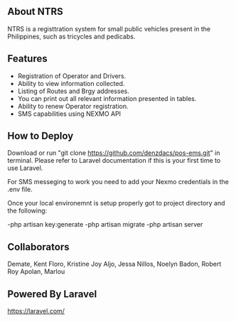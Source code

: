 ## About NTRS

NTRS is a registtration system for small public vehicles present in the Philippines, such as tricycles and pedicabs. 

## Features
- Registration of Operator and Drivers.
- Ability to view information collected.
- Listing of Routes and Brgy addresses.
- You can print out all relevant information presented in tables.
- Ability to renew Operator registration.
- SMS capabilities using NEXMO API

## How to Deploy

Download or run "git clone https://github.com/denzdacs/pos-ems.git" in terminal.
Please refer to Laravel documentation if this is your first time to use Laravel.

For SMS messeging to work you need to add your Nexmo credentials in the .env file.

Once your local environemnt is setup properly got to project directory and the following:

-php artisan key:generate 
-php artisan migrate 
-php artisan server

## Collaborators

Demate, Kent
Floro, Kristine Joy
Aljo, Jessa
Nillos, Noelyn
Badon, Robert Roy
Apolan, Marlou

## Powered By Laravel

https://laravel.com/

